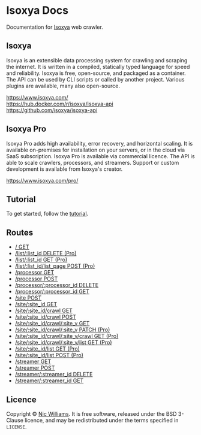 # Isoxya Docs

Documentation for [Isoxya](https://www.isoxya.com/) web crawler.


## Isoxya

Isoxya is an extensible data processing system for crawling and scraping the internet. It is written in a compiled, statically typed language for speed and reliability. Isoxya is free, open-source, and packaged as a container. The API can be used by CLI scripts or called by another project. Various plugins are available, many also open-source.

https://www.isoxya.com/  
https://hub.docker.com/r/isoxya/isoxya-api  
https://github.com/isoxya/isoxya-api  


## Isoxya Pro

Isoxya Pro adds high availability, error recovery, and horizontal scaling. It is available on-premises for installation on your servers, or in the cloud via SaaS subscription. Isoxya Pro is available via commercial licence. The API is able to scale crawlers, processors, and streamers. Support or custom development is available from Isoxya's creator.

https://www.isoxya.com/pro/  


## Tutorial

To get started, follow the [tutorial](Tutorial.md).


## Routes

- [/ GET](Endpoints/Apex.md#-get)
- [/list/:list_id DELETE (Pro)](Endpoints/List.md#listlist_id-delete-pro)
- [/list/:list_id GET (Pro)](Endpoints/List.md#listlist_id-get-pro)
- [/list/:list_id/list_page POST (Pro)](Endpoints/ListPage.md#listlist_idlist_page-post-pro)
- [/processor GET](Endpoints/Processor.md#processor-get)
- [/processor POST](Endpoints/Processor.md#processor-post)
- [/processor/:processor_id DELETE](Endpoints/Processor.md#processorprocessor_id-delete)
- [/processor/:processor_id GET](Endpoints/Processor.md#processorprocessor_id-get)
- [/site POST](Endpoints/Site.md#site-post)
- [/site/:site_id GET](Endpoints/Site.md#sitesite_id-get)
- [/site/:site_id/crawl GET](Endpoints/Crawl.md#sitesite_idcrawl-get)
- [/site/:site_id/crawl POST](Endpoints/Crawl.md#sitesite_idcrawl-post)
- [/site/:site_id/crawl/:site_v GET](Endpoints/Crawl.md#sitesite_idcrawlsite_v-get)
- [/site/:site_id/crawl/:site_v PATCH (Pro)](Endpoints/Crawl.md#sitesite_idcrawlsite_v-patch-pro)
- [/site/:site_id/crawl/:site_v/crawl GET (Pro)](Endpoints/Crawl.md#sitesite_idcrawlsite_vcrawl-get-pro)
- [/site/:site_id/crawl/:site_v/list GET (Pro)](Endpoints/List.md#sitesite_idcrawlsite_vlist-get-pro)
- [/site/:site_id/list GET (Pro)](Endpoints/List.md#sitesite_idlist-get-pro)
- [/site/:site_id/list POST (Pro)](Endpoints/List.md#sitesite_idlist-post-pro)
- [/streamer GET](Endpoints/Streamer.md#streamer-get)
- [/streamer POST](Endpoints/Streamer.md#streamer-post)
- [/streamer/:streamer_id DELETE](Endpoints/Streamer.md#streamerstreamer_id-delete)
- [/streamer/:streamer_id GET](Endpoints/Streamer.md#streamerstreamer_id-get)


## Licence

Copyright © [Nic Williams](https://www.tiredpixel.com/). It is free software, released under the BSD 3-Clause licence, and may be redistributed under the terms specified in `LICENSE`.
